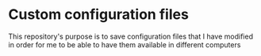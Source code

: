 # Custom configuration files

This repository's purpose is to save configuration files that I have modified in order for me to be able to have them available in different computers

